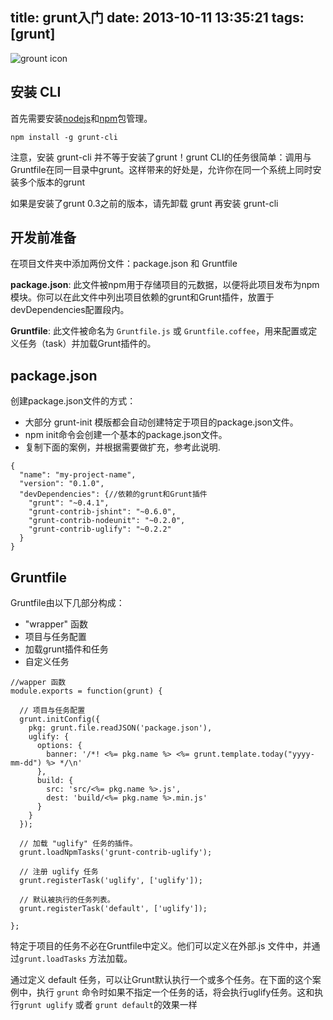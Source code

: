 title: grunt入门
date: 2013-10-11 13:35:21
tags: [grunt]
---

![grount icon](http://farm4.staticflickr.com/3696/10202053713_38f3bbb50a_t.jpg)



## 安装 CLI
首先需要安装[nodejs](http://nodejs.org/ "nodejs 官网")和[npm](http://npm.org/ "npm 官网")包管理。

```
npm install -g grunt-cli
```

注意，安装 grunt-cli 并不等于安装了grunt！grunt CLI的任务很简单：调用与Gruntfile在同一目录中grunt。这样带来的好处是，允许你在同一个系统上同时安装多个版本的grunt

如果是安装了grunt 0.3之前的版本，请先卸载 grunt 再安装 grunt-cli

<!--more-->


## 开发前准备
在项目文件夹中添加两份文件：package.json 和 Gruntfile

**package.json**: 此文件被npm用于存储项目的元数据，以便将此项目发布为npm模块。你可以在此文件中列出项目依赖的grunt和Grunt插件，放置于devDependencies配置段内。

**Gruntfile**: 此文件被命名为 `Gruntfile.js` 或 `Gruntfile.coffee`，用来配置或定义任务（task）并加载Grunt插件的。

## package.json
创建package.json文件的方式：

* 大部分 grunt-init 模版都会自动创建特定于项目的package.json文件。
* npm init命令会创建一个基本的package.json文件。
* 复制下面的案例，并根据需要做扩充，参考此说明.

```
{
  "name": "my-project-name",
  "version": "0.1.0",
  "devDependencies": {//依赖的grunt和Grunt插件
    "grunt": "~0.4.1",
    "grunt-contrib-jshint": "~0.6.0",
    "grunt-contrib-nodeunit": "~0.2.0",
    "grunt-contrib-uglify": "~0.2.2"
  }
}
```

## Gruntfile
Gruntfile由以下几部分构成：

* "wrapper" 函数
* 项目与任务配置
* 加载grunt插件和任务
* 自定义任务

```
//wapper 函数
module.exports = function(grunt) {

  // 项目与任务配置
  grunt.initConfig({
    pkg: grunt.file.readJSON('package.json'),
    uglify: {
      options: {
        banner: '/*! <%= pkg.name %> <%= grunt.template.today("yyyy-mm-dd") %> */\n'
      },
      build: {
        src: 'src/<%= pkg.name %>.js',
        dest: 'build/<%= pkg.name %>.min.js'
      }
    }
  });

  // 加载 "uglify" 任务的插件。
  grunt.loadNpmTasks('grunt-contrib-uglify');
  
  // 注册 uglify 任务
  grunt.registerTask('uglify', ['uglify']);

  // 默认被执行的任务列表。
  grunt.registerTask('default', ['uglify']);

};
```
特定于项目的任务不必在Gruntfile中定义。他们可以定义在外部.js 文件中，并通过```grunt.loadTasks``` 方法加载。

通过定义 default 任务，可以让Grunt默认执行一个或多个任务。在下面的这个案例中，执行 ```grunt``` 命令时如果不指定一个任务的话，将会执行uglify任务。这和执行```grunt uglify``` 或者 ```grunt default```的效果一样